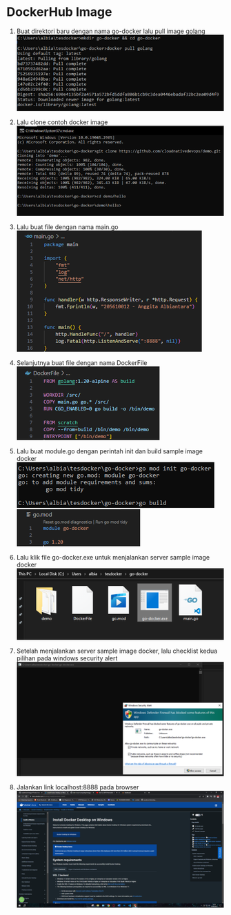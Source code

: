 # DockerHub Image

1. Buat direktori baru dengan nama go-docker lalu pull image [golang](https://hub.docker.com/_/golang)<br>
![gb1](https://github.com/AnggitaAlbiantara/tekn-cloud-computing/blob/887137767ff240e21094bfda343fc96ec10101a2/minggu-07/17.PNG)

2. Lalu clone contoh docker image<br>
![gb2](https://github.com/AnggitaAlbiantara/tekn-cloud-computing/blob/887137767ff240e21094bfda343fc96ec10101a2/minggu-07/18.PNG)

3. Lalu buat file dengan nama main.go<br>
![gb3](https://github.com/AnggitaAlbiantara/tekn-cloud-computing/blob/887137767ff240e21094bfda343fc96ec10101a2/minggu-07/23.PNG)

4. Selanjutnya buat file dengan nama DockerFile<br>
![gb4](https://github.com/AnggitaAlbiantara/tekn-cloud-computing/blob/887137767ff240e21094bfda343fc96ec10101a2/minggu-07/24.PNG)

5. Lalu buat module.go dengan perintah init dan build sample image docker<br>
![gb5](https://github.com/AnggitaAlbiantara/tekn-cloud-computing/blob/887137767ff240e21094bfda343fc96ec10101a2/minggu-07/19.PNG)<br>
![gb6](https://github.com/AnggitaAlbiantara/tekn-cloud-computing/blob/887137767ff240e21094bfda343fc96ec10101a2/minggu-07/25.PNG)

6. Lalu klik file go-docker.exe untuk menjalankan server sample image docker<br>
![gb7](https://github.com/AnggitaAlbiantara/tekn-cloud-computing/blob/887137767ff240e21094bfda343fc96ec10101a2/minggu-07/20.PNG)

7. Setelah menjalankan server sample image docker, lalu checklist kedua pilihan pada windows security alert<br>
![gb8](https://github.com/AnggitaAlbiantara/tekn-cloud-computing/blob/887137767ff240e21094bfda343fc96ec10101a2/minggu-07/21.PNG)

8. Jalankan link localhost:8888 pada browser<br>
![gb9](https://github.com/AnggitaAlbiantara/tekn-cloud-computing/blob/887137767ff240e21094bfda343fc96ec10101a2/minggu-07/2.PNG)
